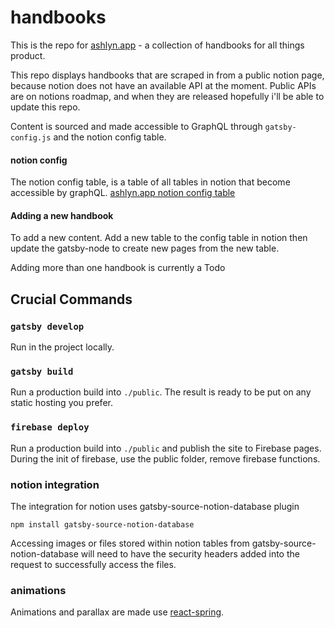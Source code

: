 # handbooks

This is the repo for [ashlyn.app](ashlyn.app) - a collection of handbooks for all things product.

This repo displays handbooks that are scraped in from a public notion page, because notion does not have an available API at the moment. Public APIs are on notions roadmap, and when they are released hopefully i'll be able to update this repo.

Content is sourced and made accessible to GraphQL through `gatsby-config.js` and the notion config table.

#### notion config
The notion config table, is a table of all tables in notion that become accessible by graphQL.
[ashlyn.app notion config table](https://www.notion.so/ashlynbaum/2eb7999026f1465ea58832e1620dcdb6?v=a4e2bccfea4a4087b3fcd18f35c18d91)

#### Adding a new handbook
To add a new content. Add a new table to the config table in notion then update the gatsby-node to create new pages from the new table.

Adding more than one handbook is currently a Todo

## Crucial Commands


### `gatsby develop`

Run in the project locally.

### `gatsby build`

Run a production build into `./public`. The result is ready to be put on any static hosting you prefer.

### `firebase deploy`

Run a production build into `./public` and publish the site to Firebase pages. During the init of firebase, use the public folder, remove firebase functions.



### notion integration

The integration for notion uses gatsby-source-notion-database plugin

`npm install gatsby-source-notion-database`

Accessing images or files stored within notion tables from gatsby-source-notion-database will need to have the security headers added into the request to successfully access the files.

### animations
Animations and parallax are made use [react-spring](https://www.react-spring.io/). 
